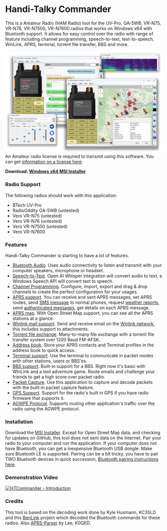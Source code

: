 # Handi-Talky Commander

This is a Amateur Radio (HAM Radio) tool for the UV-Pro, GA-5WB, VR-N75, VR-N76, VR-N7500, VR-N7600 radios that works on Windows x64 with Bluetooth support. It allows for easy control over the radio with range of feature including channel programming, speech-to-text, text-to-speech, WinLink, APRS, terminal, torrent file transfer, BBS and more.

![image](https://github.com/Ylianst/HTCommander/blob/main/docs/images/th-commander-4.png?raw=true)
An Amateur radio license is required to transmit using this software. You can get [information on a license here](https://www.arrl.org/getting-licensed).

****Download: [Windows x64 MSI Installer](https://github.com/Ylianst/HTCommander/raw/refs/heads/main/releases/HTCommander-0.39.msi)****

### Radio Support

The following radios should work with this application:

- BTech UV-Pro
- RadioOddity GA-5WB (untested)
- Vero VR-N75 (untested)
- Vero VR-N76 (untested)
- Vero VR-N7500 (untested)
- Vero VR-N7600

### Features

Handi-Talky Commander is starting to have a lot of features.

- [Bluetooth Audio](https://github.com/Ylianst/HTCommander/blob/main/docs/Bluetooth.md). Uses audio connectivity to listen and transmit with your computer speakers, microphone or headset.
- [Speech-to-Text](https://github.com/Ylianst/HTCommander/blob/main/docs/Voice.md). Open AI Whisper integration will convert audio to text, a Windows Speech API will convert text to speech.
- [Channel Programming](https://github.com/Ylianst/HTCommander/blob/main/docs/Channels.md). Configure, import, export and drag & drop channels to create the perfect configuration for your usages.
- [APRS support](https://github.com/Ylianst/HTCommander/blob/main/docs/APRS.md). You can receive and sent APRS messages, set APRS routes, send [SMS message](https://github.com/Ylianst/HTCommander/blob/main/docs/APRS-SMS.md) to normal phones, request [weather reports](https://github.com/Ylianst/HTCommander/blob/main/docs/APRS-Weather.md), send [authenticated messages](https://github.com/Ylianst/HTCommander/blob/main/docs/APRS-Auth.md), get details on each APRS message.
- [APRS map](https://github.com/Ylianst/HTCommander/blob/main/docs/Map.md). With Open Street Map support, you can see all the APRS stations at a glance.
- [Winlink mail support](https://github.com/Ylianst/HTCommander/blob/main/docs/Mail.md). Send and receive email on the [Winlink network](https://winlink.org/), this includes support to attachments.
- [Torrent file exchange](https://github.com/Ylianst/HTCommander/blob/main/docs/Torrent.md). Many-to-many file exchange with a torrent file transfer system over 1200 Baud FM-AFSK.
- [Address book](https://github.com/Ylianst/HTCommander/blob/main/docs/AddressBook.md). Store your APRS contacts and Terminal profiles in the address book to quick access.
- [Terminal support](https://github.com/Ylianst/HTCommander/blob/main/docs/Terminal.md). Use the terminal to communicate in packet modes with other stations, users or BBS'es.
- [BBS support](https://github.com/Ylianst/HTCommander/blob/main/docs/BBS.md). Built-in support for a BBS. Right now it's basic with WInLink and a text adventure game. Route emails and challenge your friends to get a high score over packet radio.
- [Packet Capture](https://github.com/Ylianst/HTCommander/blob/main/docs/Capture.md). Use this application to capture and decode packets with the built-in packet capture feature.
- [GPS Support](https://github.com/Ylianst/HTCommander/blob/main/docs/GPS.md). Support for the radio's built in GPS if you have radio firmware that supports it.
- [AGWPE Protocol](https://github.com/Ylianst/HTCommander/blob/main/docs/Agwpe.md). Supports routing other application's traffic over the radio using the AGWPE protocol.

### Installation

Download the [MSI Installer](https://github.com/Ylianst/HTCommander/raw/refs/heads/main/releases/HTCommander-0.39.msi). Except for Open Street Map data, and checking for updates on GitHub, this tool does not sent data on the Internet. Pair your radio to your computer and run the application. If your computer does not have Bluetooth, you can get a inexpensive Bluetooth USB dongle. Make sure Bluetooth LE is supported. Pairing can be a bit tricky, you have to pair TWO Bluetooth devices in quick succession, [Bluetooth pairing instructions here](https://github.com/Ylianst/HTCommander/blob/main/docs/Paring.md).

### Demonstration Video

[![HTCommander - Introduction](https://img.youtube.com/vi/JJ6E7fRQD7o/mqdefault.jpg)](https://www.youtube.com/watch?v=JJ6E7fRQD7o)

### Credits

This tool is based on the decoding work done by Kyle Husmann, KC3SLD and this [BenLink](https://github.com/khusmann/benlink) project which decoded the Bluetooth commands for these radios. Also [APRS-Parser](https://github.com/k0qed/aprs-parser) by Lee, K0QED.
